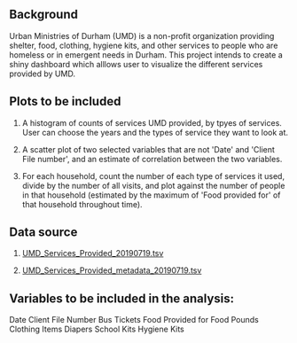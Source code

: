 ## Background
Urban Ministries of Durham (UMD) is a non-profit organization providing shelter, food, clothing, hygiene kits, and other services to people who are homeless or in emergent needs in Durham. This project intends to create a shiny dashboard which alllows user to visualize the different services provided by UMD.   

## Plots to be included
1. A histogram of counts of services UMD provided, by tpyes of services.
   User can choose the years and the types of service they want to look at.

2. A scatter plot of two selected variables that are not 'Date' and 'Client File number', and an estimate of correlation between the two variables.

3. For each household, count the number of each type of services it used, divide by the number of all visits, and plot against the number of people in that household (estimated by the maximum of 'Food provided for' of that household throughout time).


## Data source
1. [UMD_Services_Provided_20190719.tsv](https://raw.githubusercontent.com/biodatascience/datasci611/gh-pages/data/project1_2019/UMD_Services_Provided_20190719.tsv)

1. [UMD_Services_Provided_metadata_20190719.tsv](https://raw.githubusercontent.com/biodatascience/datasci611/gh-pages/data/project1_2019/UMD_Services_Provided_metadata_20190719.tsv)


## Variables to be included in the analysis:
  Date
  Client File Number
  Bus Tickets
  Food Provided for
  Food Pounds
  Clothing Items
  Diapers
  School Kits
  Hygiene Kits